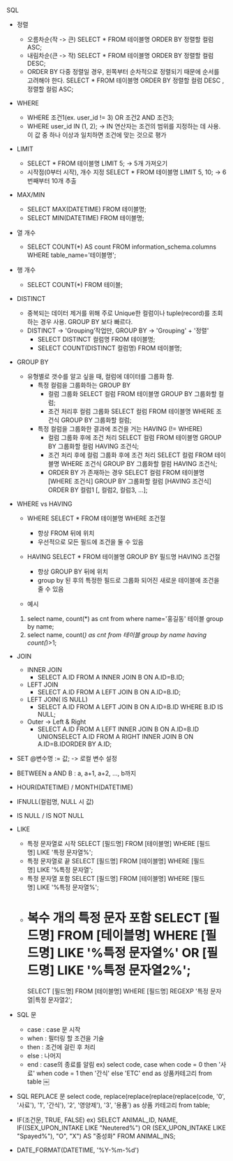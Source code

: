 SQL 

* 정렬
    * 오름차순(작 -> 큰)
        SELECT * FROM 테이블명 ORDER BY 정렬할 컬럼 ASC;
    * 내림차순(큰 -> 작)
        SELECT * FROM 테이블명 ORDER BY 정렬할 컬럼 DESC;
    * ORDER BY 다중 정렬일 경우, 왼쪽부터 순차적으로 정렬되기 때문에 순서를 고려해야 한다. 
        SELECT * FROM 테이블명 ORDER BY 정렬할 컬럼 DESC , 정렬할 컬럼 ASC;

* WHERE
    * WHERE 조건1(ex. user_id != 3) OR 조건2 AND 조건3;
    * WHERE user_id IN (1, 2);
        -> IN 연산자는 조건의 범위를 지정하는 데 사용. 이 값 중 하나 이상과 일치하면 조건에 맞는 것으로 평가 


* LIMIT
    * SELECT * FROM 테이블명 LIMIT 5; -> 5개 가져오기
    * 시작점(0부터 시작), 개수 지정
        SELECT * FROM 테이블명 LIMIT 5, 10; -> 6번째부터 10개 추출


* MAX/MIN
    * SELECT MAX(DATETIME) FROM 테이블명;
    * SELECT MIN(DATETIME) FROM 테이블명;


* 열 개수
    * SELECT COUNT(*) AS count FROM information_schema.columns WHERE table_name='테이블명';
* 행 개수
    * SELECT COUNT(*) FROM 테이블;


* DISTINCT 
    - 중복되는 데이터 제거를 위해 주로 Unique한 컬럼이나 tuple(record)를 조회하는 경우 사용. GROUP BY 보다 빠르다. 
    - DISTINCT -> 'Grouping’작업만, GROUP BY -> 'Grouping' + '정렬'
        * SELECT DISTINCT 컬럼명 FROM 테이블명;
        * SELECT COUNT(DISTINCT  컬럼명) FROM 테이블명;


* GROUP BY
    - 유형별로 갯수를 알고 싶을 때, 컬럼에 데이터를 그룹화 함.
        * 특정 컬럼을 그룹화하는 GROUP BY
            * 컬럼 그룹화 
                SELECT 컬럼 FROM 테이블명 GROUP BY 그룹화할 컬럼;
            * 조건 처리후 컬럼 그룹화
                SELECT 컬럼 FROM 테이블명 WHERE 조건식 GROUP BY 그룹화할 컬럼;
        * 특정 컬럼을 그룹화한 결과에 조건을 거는 HAVING (!= WHERE)
            * 컬럼 그룹화 후에 조건 처리
                SELECT 컬럼 FROM 테이블명 GROUP BY 그룹화할 컬럼 HAVING 조건식;
            * 조건 처리 후에 컬럼 그룹화 후에 조건 처리
                SELECT 컬럼 FROM 테이블명 WHERE 조건식 GROUP BY 그룹화할 컬럼 HAVING 조건식;
            * ORDER BY 가 존재하는 경우
                SELECT 컬럼 FROM 테이블명 [WHERE 조건식] GROUP BY 그룹화할 컬럼 [HAVING 조건식] ORDER BY 컬럼1 [, 컬럼2, 컬럼3, …];


* WHERE vs HAVING
    * WHERE
        SELECT * FROM 테이블명 WHERE 조건절
        - 항상 FROM 뒤에 위치 
        - 우선적으로 모든 필드에 조건을 둘 수 있음
    * HAVING 
        SELECT * FROM 테이블명 GROUP BY 필드명 HAVING 조건절
        - 항상 GROUP BY 뒤에 위치 
        - group by 된 후의 특정한 필드로 그룹화 되어진 새로운 테이블에 조건을 줄 수 있음
        
    * 예시
    1) select name, count(*) as cnt from where name='홍길동' 테이블 group by name; 
    2) select name, count(*) as cnt from 테이블 group by name having count(*)>1;


* JOIN
    * INNER JOIN
        * SELECT A.ID FROM A INNER JOIN B ON A.ID=B.ID;
    * LEFT JOIN
        * SELECT A.ID FROM A LEFT JOIN B ON A.ID=B.ID;
    * LEFT JOIN( IS NULL) 
        * SELECT A.ID FROM A LEFT JOIN B ON A.ID=B.ID WHERE B.ID IS NULL;
    * Outer -> Left & Right
        * SELECT A.ID FROM A LEFT INNER JOIN B ON A.ID=B.ID UNIONSELECT A.ID FROM A RIGHT INNER JOIN B ON A.ID=B.IDORDER BY A.ID;


* SET @변수명 := 값;
    -> 로컬 변수 설정

* BETWEEN a AND B : a, a+1, a+2, …, b까지

* HOUR(DATETIME) / MONTH(DATETIME)

* IFNULL(컬럼명, NULL 시 값)

* IS NULL / IS NOT NULL

* LIKE 
    * 특정 문자열로 시작
        SELECT [필드명] FROM [테이블명] WHERE [필드명] LIKE '특정 문자열%';
    * 특정 문자열로 끝
        SELECT [필드명] FROM [테이블명] WHERE [필드명] LIKE '%특정 문자열';
    * 특정 문자열 포함
        SELECT [필드명] FROM [테이블명] WHERE [필드명] LIKE '%특정 문자열%';
    * 복수 개의 특정 문자 포함
        SELECT [필드명] FROM [테이블명] WHERE [필드명] LIKE '%특정 문자열%' OR [필드명] LIKE '%특정 문자열2%';
        = 
        SELECT [필드명] FROM [테이블명] WHERE [필드명] REGEXP '특정 문자열|특정 문자열2';

* SQL 문
    - case : case 문 시작 
    - when : 필터링 할 조건을 기술 
    - then : 조건에 걸린 후 처리
    - else : 나머지 
    - end : case의 종료를 알림
        ex) select code,
                case
                    when code = 0
                        then '사료'
                    when code = 1
                        then '간식'
                    else 'ETC'
                    end as 상품카테고리
            from table
￼

* SQL REPLACE 문
    select code, replace(replace(replace(replace(code, '0', '사료'), '1', '간식'), '2', '영양제'), '3', '용품') as 상품 카테고리 from table;

* IF(조건문, TRUE, FALSE)
    ex) SELECT ANIMAL_ID, NAME, 
	     IF((SEX_UPON_INTAKE LIKE "Neutered%") OR (SEX_UPON_INTAKE LIKE "Spayed%"), "O", "X")  AS "중성화" 
	    FROM ANIMAL_INS;

* DATE_FORMAT(DATETIME, '%Y-%m-%d')
